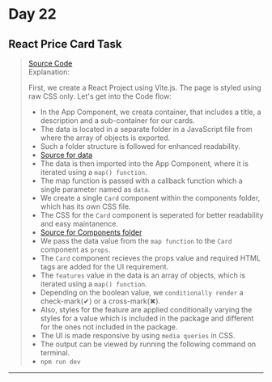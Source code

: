 # Day 22

## React Price Card Task

> [Source Code](./src/)  
> Explanation:
>
> First, we create a React Project using Vite.js.
> The page is styled using raw CSS only.
> Let's get into the Code flow:
>
> - In the App Component, we creata container, that includes a title, a description and a sub-container for our cards.
> - The data is located in a separate folder in a JavaScript file from where the array of objects is exported.
> - Such a folder structure is followed for enhanced readability.
> - [Source for data](./src/data/data.js)
> - The data is then imported into the App Component, where it is iterated using a `map() function`.
> - The map function is passed with a callback function which a single parameter named as `data`.
> - We create a single `Card` component within the components folder, which has its own CSS file.
> - The CSS for the `Card` component is seperated for better readability and easy maintanence.
> - [Source for Components folder](./src/components/)
> - We pass the data value from the `map function` to the `Card` component as `props`.
> - The `Card` component recieves the props value and required HTML tags are added for the UI requirement.
> - The `features` value in the data is an array of objects, which is iterated using a `map() function`.
> - Depending on the boolean value, we `conditionally render` a check-mark(✔) or a cross-mark(✖).
> - Also, styles for the feature are applied conditionally varying the styles for a value which is included in the package and different for the ones not included in the package.
> - The UI is made responsive by using `media queries` in CSS.
> - The output can be viewed by running the following command on terminal.
> - `npm run dev`

---
